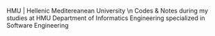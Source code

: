HMU | Hellenic Meditereanean University \n
Codes &amp; Notes during my studies at HMU Department of Informatics Engineering specialized in Software Engineering
